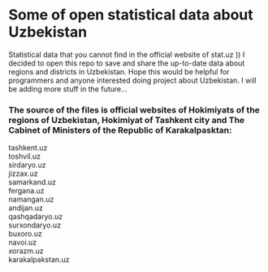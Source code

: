 # Some of open statistical data about Uzbekistan
Statistical data that you cannot find in the official website of stat.uz ))
I decided to open this repo to save and share the up-to-date data about regions and districts in Uzbekistan.
Hope this would be helpful for programmers and anyone interested doing project about Uzbekistan.
I will be adding more stuff in the future...

### The source of the files is official websites of Hokimiyats of the regions of Uzbekistan, Hokimiyat of Tashkent city and The Cabinet of Ministers of the Republic of Karakalpasktan:
tashkent.uz  
toshvil.uz  
sirdaryo.uz  
jizzax.uz  
samarkand.uz  
fergana.uz  
namangan.uz  
andijan.uz  
qashqadaryo.uz  
surxondaryo.uz  
buxoro.uz  
navoi.uz  
xorazm.uz  
karakalpakstan.uz  
